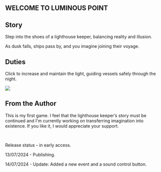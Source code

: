 <h2 class="text-center">WELCOME TO LUMINOUS POINT</h2>
<h2>Story</h2>
<p>Step into the shoes of a lighthouse keeper, balancing reality and illusion.&nbsp;</p>
<p>As dusk falls, ships pass by, and you imagine joining their voyage.&nbsp;</p>
<h2>Duties</h2>
<p>Click to increase and maintain the light, guiding vessels safely through the night.</p>
<p><img src="https://img.itch.zone/aW1nLzE2OTEyNzkzLmdpZg==/original/r9Hm7l.gif"><br></p>
<h2>From the Author</h2>
<p>This is my first game. I feel that the lighthouse keeper’s story must be continued and I'm currently working on transferring imagination into existence. If you like it, I would appreciate your support.</p>
<p><br></p>
<p>Release status - in early access.</p>
<p>13/07/2024 - Publishing.</p>
<p>14/07/2024 - Update: Added a new event and a sound control button.</p>
<p><br></p>
<p><br></p>
